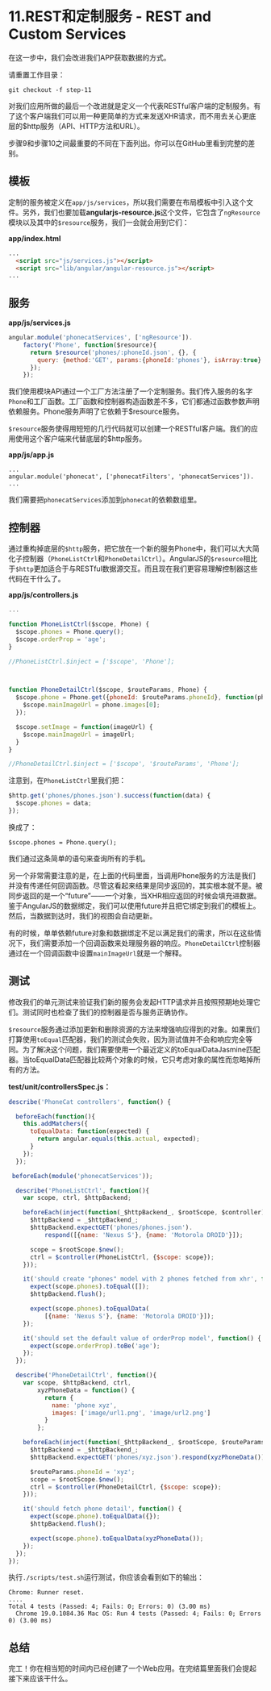 # 11.REST和定制服务 - REST and Custom Services

在这一步中，我们会改进我们APP获取数据的方式。

请重置工作目录：

```
git checkout -f step-11
```

对我们应用所做的最后一个改进就是定义一个代表RESTful客户端的定制服务。有了这个客户端我们可以用一种更简单的方式来发送XHR请求，而不用去关心更底层的$http服务（API、HTTP方法和URL）。

步骤9和步骤10之间最重要的不同在下面列出。你可以在GitHub里看到完整的差别。

## 模板

定制的服务被定义在`app/js/services`，所以我们需要在布局模板中引入这个文件。另外，我们也要加载**angularjs-resource.js**这个文件，它包含了`ngResource`模块以及其中的`$resource`服务，我们一会就会用到它们：

**app/index.html**

```html
...
  <script src="js/services.js"></script>
  <script src="lib/angular/angular-resource.js"></script>
...
```

## 服务

**app/js/services.js**

```js
angular.module('phonecatServices', ['ngResource']).
    factory('Phone', function($resource){
      return $resource('phones/:phoneId.json', {}, {
        query: {method:'GET', params:{phoneId:'phones'}, isArray:true}
      });
    });
```

我们使用模块API通过一个工厂方法注册了一个定制服务。我们传入服务的名字`Phone`和工厂函数。工厂函数和控制器构造函数差不多，它们都通过函数参数声明依赖服务。Phone服务声明了它依赖于$resource服务。

`$resource`服务使得用短短的几行代码就可以创建一个RESTful客户端。我们的应用使用这个客户端来代替底层的$http服务。

**app/js/app.js**

```
...
angular.module('phonecat', ['phonecatFilters', 'phonecatServices']).
...
```

我们需要把`phonecatServices`添加到`phonecat`的依赖数组里。

## 控制器

通过重构掉底层的`$http`服务，把它放在一个新的服务Phone中，我们可以大大简化子控制器（`PhoneListCtrl`和`PhoneDetailCtrl`）。AngularJS的`$resource`相比于`$http`更加适合于与RESTful数据源交互。而且现在我们更容易理解控制器这些代码在干什么了。

**app/js/controllers.js**

```js
...

function PhoneListCtrl($scope, Phone) {
  $scope.phones = Phone.query();
  $scope.orderProp = 'age';
}

//PhoneListCtrl.$inject = ['$scope', 'Phone'];



function PhoneDetailCtrl($scope, $routeParams, Phone) {
  $scope.phone = Phone.get({phoneId: $routeParams.phoneId}, function(phone) {
    $scope.mainImageUrl = phone.images[0];
  });

  $scope.setImage = function(imageUrl) {
    $scope.mainImageUrl = imageUrl;
  }
}

//PhoneDetailCtrl.$inject = ['$scope', '$routeParams', 'Phone'];
```

注意到，在`PhoneListCtrl`里我们把：

```js
$http.get('phones/phones.json').success(function(data) {
  $scope.phones = data;
});
```

换成了：

```
$scope.phones = Phone.query();
```

我们通过这条简单的语句来查询所有的手机。

另一个非常需要注意的是，在上面的代码里面，当调用Phone服务的方法是我们并没有传递任何回调函数。尽管这看起来结果是同步返回的，其实根本就不是。被同步返回的是一个“future”——一个对象，当XHR相应返回的时候会填充进数据。鉴于AngularJS的数据绑定，我们可以使用future并且把它绑定到我们的模板上。然后，当数据到达时，我们的视图会自动更新。

有的时候，单单依赖future对象和数据绑定不足以满足我们的需求，所以在这些情况下，我们需要添加一个回调函数来处理服务器的响应。`PhoneDetailCtrl`控制器通过在一个回调函数中设置`mainImageUrl`就是一个解释。

## 测试

修改我们的单元测试来验证我们新的服务会发起HTTP请求并且按照预期地处理它们。测试同时也检查了我们的控制器是否与服务正确协作。

`$resource`服务通过添加更新和删除资源的方法来增强响应得到的对象。如果我们打算使用`toEqual`匹配器，我们的测试会失败，因为测试值并不会和响应完全等同。为了解决这个问题，我们需要使用一个最近定义的toEqualDataJasmine匹配器。当toEqualData匹配器比较两个对象的时候，它只考虑对象的属性而忽略掉所有的方法。

**test/unit/controllersSpec.js：**

```js
describe('PhoneCat controllers', function() {

  beforeEach(function(){
    this.addMatchers({
      toEqualData: function(expected) {
        return angular.equals(this.actual, expected);
      }
    });
  });

 beforeEach(module('phonecatServices'));

  describe('PhoneListCtrl', function(){
    var scope, ctrl, $httpBackend;

    beforeEach(inject(function(_$httpBackend_, $rootScope, $controller) {
      $httpBackend = _$httpBackend_;
      $httpBackend.expectGET('phones/phones.json').
          respond([{name: 'Nexus S'}, {name: 'Motorola DROID'}]);

      scope = $rootScope.$new();
      ctrl = $controller(PhoneListCtrl, {$scope: scope});
    }));

    it('should create "phones" model with 2 phones fetched from xhr', function() {
      expect(scope.phones).toEqual([]);
      $httpBackend.flush();

      expect(scope.phones).toEqualData(
          [{name: 'Nexus S'}, {name: 'Motorola DROID'}]);
    });

    it('should set the default value of orderProp model', function() {
      expect(scope.orderProp).toBe('age');
    });
  });

  describe('PhoneDetailCtrl', function(){
    var scope, $httpBackend, ctrl,
        xyzPhoneData = function() {
          return {
            name: 'phone xyz',
            images: ['image/url1.png', 'image/url2.png']
          }
        };

    beforeEach(inject(function(_$httpBackend_, $rootScope, $routeParams, $controller) {
      $httpBackend = _$httpBackend_;
      $httpBackend.expectGET('phones/xyz.json').respond(xyzPhoneData());

      $routeParams.phoneId = 'xyz';
      scope = $rootScope.$new();
      ctrl = $controller(PhoneDetailCtrl, {$scope: scope});
    }));

    it('should fetch phone detail', function() {
      expect(scope.phone).toEqualData({});
      $httpBackend.flush();

      expect(scope.phone).toEqualData(xyzPhoneData());
    });
  });
});
```

执行`./scripts/test.sh`运行测试，你应该会看到如下的输出：

```
Chrome: Runner reset.
....
Total 4 tests (Passed: 4; Fails: 0; Errors: 0) (3.00 ms)
  Chrome 19.0.1084.36 Mac OS: Run 4 tests (Passed: 4; Fails: 0; Errors 0) (3.00 ms)
```

## 总结

完工！你在相当短的时间内已经创建了一个Web应用。在完结篇里面我们会提起接下来应该干什么。